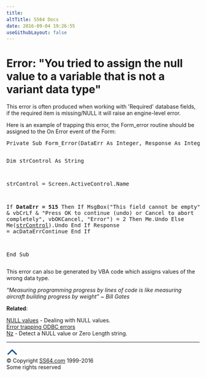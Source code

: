 ```yaml
---
title:
altTitle: SS64 Docs
date: 2016-09-04 19:26:55
useGithubLayout: false
---
```

<!-- #BeginLibraryItem "/Library/head_access_syntax.lbi" --><!-- #EndLibraryItem --><h1>Error: "You tried to assign the null value to a variable that is not a variant data type"</h1>
<p>This error is often produced when working with 'Required' database fields, if the required item is missing/NULL it will raise an engine-level error.</p>
<p>Here is an example of trapping this error, the Form_error routine should be assigned to the <span class="code">On Error</span> event of the Form:</p>
<pre>Private Sub Form_Error(DataErr As Integer, Response As Integer)

Dim strControl As String
 
strControl = Screen.ActiveControl.Name
 
If <b>DataErr = 515</b> Then
    If MsgBox("This field cannot be empty" &amp; vbCrLf &amp; "Press OK to continue (undo) or Cancel to abort completely", vbOKCancel, "Error") = 2 Then
        Me.Undo
    Else
        Me(<a href="syntax-references.html">strControl</a>).Undo
    End If
Response = acDataErrContinue
End If

End Sub</pre>
<p>This error can also be generated by VBA code which assigns values of the wrong data type.</p>
<p class="quote"><i>“Measuring programming progress by lines of code is like measuring aircraft building progress by weight” ~ Bill Gates </i></p>
<p><b>Related</b>:</p>
<p><a href="syntax-null.html">NULL values</a> - Dealing with NULL values.<br>
<a href="syntax-odbc-error.html">Error trapping ODBC errors</a><br>
<a href="nz.html">Nz</a> - Detect a NULL value or Zero Length string.<br>
</p><!-- #BeginLibraryItem "/Library/foot_access.lbi" --><p><script async="" src="//pagead2.googlesyndication.com/pagead/js/adsbygoogle.js"></script>
<!-- access -->

<hr>
<div id="bl" class="footer"><a href="#"><img src="../images/top.png" width="30" height="22" alt="Back to the Top"></a></div>
<div id="br" class="footer, tagline">© Copyright <a href="http://ss64.com/">SS64.com</a> 1999-2016<br>
Some rights reserved</div><!-- #EndLibraryItem --><p></p>

